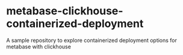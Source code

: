 # metabase-clickhouse-containerized-deployment
A sample repository to explore containerized deployment options for metabase with clickhouse
